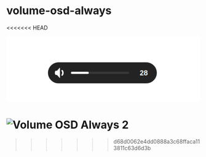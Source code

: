 # volume-osd-always
<<<<<<< HEAD

![Volume OSD Always 1](images/volume-osd-always1.gif)

![Volume OSD Always 2](images/volume-osd-always2.gif)
=======
>>>>>>> d68d0062e4dd0888a3c68ffaca113811c63d6d3b
